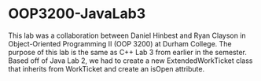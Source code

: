 # OOP3200-JavaLab3
This lab was a collaboration between Daniel Hinbest and Ryan Clayson in Object-Oriented Programming II (OOP 3200) at Durham College. The purpose of this lab is the same as C++ Lab 3 from earlier in the semester. Based off of Java Lab 2, we had to create a new ExtendedWorkTicket class that inherits from WorkTicket and create an isOpen attribute.

